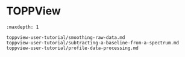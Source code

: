 TOPPView
========

```{toctree}
:maxdepth: 1

toppview-user-tutorial/smoothing-raw-data.md
toppview-user-tutorial/subtracting-a-baseline-from-a-spectrum.md
toppview-user-tutorial/profile-data-processing.md

```